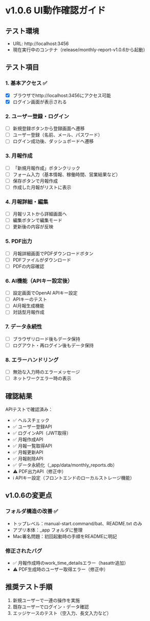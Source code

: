 # v1.0.6 UI動作確認ガイド

## テスト環境
- URL: http://localhost:3456
- 現在実行中のコンテナ（release/monthly-report-v1.0.6から起動）

## テスト項目

### 1. 基本アクセス ✅
- [x] ブラウザでhttp://localhost:3456にアクセス可能
- [x] ログイン画面が表示される

### 2. ユーザー登録・ログイン
- [ ] 新規登録ボタンから登録画面へ遷移
- [ ] ユーザー登録（名前、メール、パスワード）
- [ ] ログイン成功後、ダッシュボードへ遷移

### 3. 月報作成
- [ ] 「新規月報作成」ボタンクリック
- [ ] フォーム入力（基本情報、稼働時間、営業結果など）
- [ ] 保存ボタンで月報作成
- [ ] 作成した月報がリストに表示

### 4. 月報詳細・編集
- [ ] 月報リストから詳細画面へ
- [ ] 編集ボタンで編集モード
- [ ] 更新後の内容が反映

### 5. PDF出力
- [ ] 月報詳細画面でPDFダウンロードボタン
- [ ] PDFファイルがダウンロード
- [ ] PDFの内容確認

### 6. AI機能（APIキー設定後）
- [ ] 設定画面でOpenAI APIキー設定
- [ ] APIキーのテスト
- [ ] AI月報生成機能
- [ ] 対話型月報作成

### 7. データ永続性
- [ ] ブラウザリロード後もデータ保持
- [ ] ログアウト・再ログイン後もデータ保持

### 8. エラーハンドリング
- [ ] 無効な入力時のエラーメッセージ
- [ ] ネットワークエラー時の表示

## 確認結果

APIテストで確認済み：
- ✅ ヘルスチェック
- ✅ ユーザー登録API
- ✅ ログインAPI（JWT取得）
- ✅ 月報作成API
- ✅ 月報一覧取得API
- ✅ 月報更新API
- ✅ 月報削除API
- ✅ データ永続化（_app/data/monthly_reports.db）
- ⚠️ PDF出力API（修正中）
- ℹ️ APIキー設定（フロントエンドのローカルストレージ機能）

## v1.0.6の変更点

### フォルダ構造の改善 ✅
- トップレベル：manual-start.command/bat、README.txt のみ
- アプリ本体：_app フォルダに整理
- Mac署名問題：初回起動時の手順をREADMEに明記

### 修正されたバグ
- ✅ 月報作成時のwork_time_detailsエラー（hasattr追加）
- ⚠️ PDF生成時のユーザー取得エラー（修正中）

## 推奨テスト手順

1. 新規ユーザーで一連の操作を実施
2. 既存ユーザーでログイン・データ確認
3. エッジケースのテスト（空入力、長文入力など）